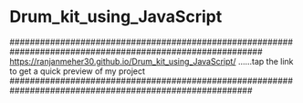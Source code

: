 # Drum_kit_using_JavaScript
##########################################################################################################
https://ranjanmeher30.github.io/Drum_kit_using_JavaScript/ ......tap the link to get a quick preview of my project
########################################################################################################
